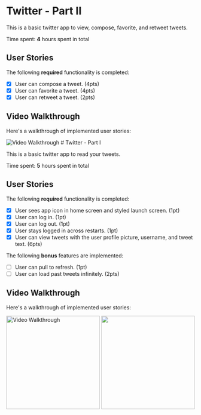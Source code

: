 
# Twitter - Part II

This is a basic twitter app to view, compose, favorite, and retweet tweets.

Time spent: **4** hours spent in total

## User Stories

The following **required** functionality is completed:

- [X] User can compose a tweet. (4pts)
- [X] User can favorite a tweet. (4pts)
- [X] User can retweet a tweet. (2pts)

## Video Walkthrough

Here's a walkthrough of implemented user stories:

<img src='https://media.giphy.com/media/DM4bw03zCXp9aWu7aZ/giphy.gif' width='' alt='Video Walkthrough' />
# Twitter - Part I

This is a basic twitter app to read your tweets.

Time spent: **5** hours spent in total

## User Stories

The following **required** functionality is completed:

- [X] User sees app icon in home screen and styled launch screen. (1pt)
- [X] User can log in. (1pt)
- [X] User can log out. (1pt)
- [X] User stays logged in across restarts. (1pt)
- [X] User can view tweets with the user profile picture, username, and tweet text. (6pts)

The following **bonus** features are implemented:

- [ ] User can pull to refresh. (1pt)
- [ ] User can load past tweets infinitely. (2pts)

## Video Walkthrough

Here's a walkthrough of implemented user stories:

<img src="https://media.giphy.com/media/bGf804KnMZHLjFygQe/giphy.gif?cid=790b761181bae5a7921859df056bad9d1f280ff23fb0639f&rid=giphy.gif&ct=gg" title='Video Walkthrough' width=250 alt='Video Walkthrough' />



<img src="https://media.giphy.com/media/azh9gxoLkfWQuJiT3B/giphy.gif?cid=790b76115bf7b162a434d5bd7da6c1a5c8704be790a5847c&rid=giphy.gif&ct=g" width=250 />
